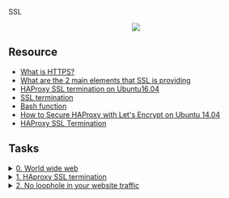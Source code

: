  SSL 

<p align="center">
  <img src="https://s3.amazonaws.com/intranet-projects-files/holbertonschool-sysadmin_devops/276/FlhGPEK.png"/>
</p>

## Resource

- [What is HTTPS?](https://www.instantssl.com/http-vs-https)
- [What are the 2 main elements that SSL is providing](https://www.sslshopper.com/why-ssl-the-purpose-of-using-ssl-certificates.html)
- [HAProxy SSL termination on Ubuntu16.04](https://devops.ionos.com/tutorials/install-and-configure-haproxy-load-balancer-on-ubuntu-1604/)
- [SSL termination](https://en.wikipedia.org/wiki/TLS_termination_proxy)
- [Bash function](https://tldp.org/LDP/abs/html/complexfunct.html)
- [How to Secure HAProxy with Let's Encrypt on Ubuntu 14.04](https://www.digitalocean.com/community/tutorials/how-to-secure-haproxy-with-let-s-encrypt-on-ubuntu-14-04)
- [HAProxy SSL Termination](https://www.haproxy.com/blog/haproxy-ssl-termination/)

## Tasks

<details>
<summary><a href="./0-world_wide_web">0. World wide web</a></summary><br>
<a href='https://postimg.cc/w3QxtHzN' target='_blank'><img src='https://i.postimg.cc/Y2Jvsqyd/image.png' border='0' alt='image'/></a>
</details>

<details>
<summary><a href="./1-haproxy_ssl_termination">1. HAproxy SSL termination</a></summary><br>
<a href='https://postimages.org/' target='_blank'><img src='https://i.postimg.cc/jSy72SG2/image.png' border='0' alt='image'/></a>
</details>

<details>
<summary><a href="./100-redirect_http_to_https">2. No loophole in your website traffic</a></summary><br>
<a href='https://postimages.org/' target='_blank'><img src='https://i.postimg.cc/Njtg78N1/image.png' border='0' alt='image'/></a>
</details>


